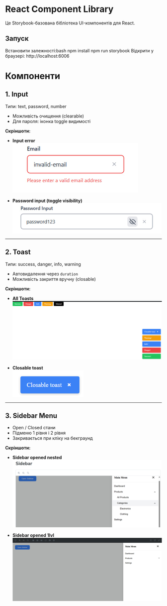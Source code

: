  # React Component Library

Це Storybook-базована бібліотека UI-компонентів для React.

## Запуск
Встановити залежності:bash
npm install
npm run storybook
Відкрити у браузері:
http://localhost:6006

# Компоненти

## 1. Input

Типи: text, password, number

- Можливість очищення (clearable)  
- Для пароля: іконка toggle видимості

**Скріншоти:**

- **Input error**  
![Input error](screenshots/input-error.png)

- **Password input (toggle visibility)**  
![Password input](screenshots/input-password.png)

---

## 2. Toast

Типи: success, danger, info, warning

- Автовидалення через `duration`  
- Можливість закриття вручну (closable)

**Скріншоти:**

- **All Toasts**  
![All Toasts](./screenshots/toasts-all.png)

- **Closable toast**  
![Closable toast](./screenshots/toast-closable.png)

---

## 3. Sidebar Menu

- Open / Closed стани  
- Підменю 1 рівня і 2 рівня  
- Закривається при кліку на бекграунд

**Скріншоти:**

- **Sidebar opened nested**  
![Sidebar opened nested](/screenshots/sidebar-opened-nest.png)

- **Sidebar opened 1lvl**  
![Sidebar opened 1lvl](/screenshots/sidebar-opened-firstLvl.png)



 
